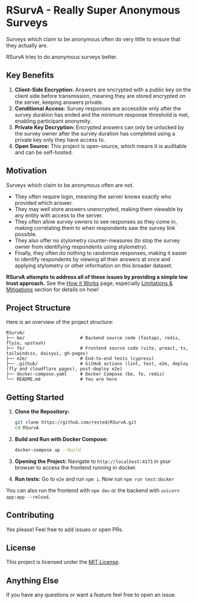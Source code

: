 # RSurvA - Really Super Anonymous Surveys

Surveys which claim to be anonymous often do very little to ensure that they actually are.

RSurvA tries to do anonymous surveys better.

## Key Benefits
1. **Client-Side Encryption:** Answers are encrypted with a public key on the client side before transmission, meaning they are stored encrypted on the server, keeping answers private.
2. **Conditional Access:** Survey responses are accessible only after the survey duration has ended and the minimum response threshold is met, enabling participant anonymity. 
3. **Private Key Decryption:** Encrypted answers can only be unlocked by the survey owner after the survey duration has completed using a private key only they have access to.
4. **Open Source:** This project is open-source, which means it is auditable and can be self-hosted.

## Motivation

Surveys which claim to be anonymous often are not.

- They often require login, meaning the server knows exactly who provided which answer.
- They may well store answers unencrypted, making them viewable by any entity with access to the server.
- They often allow survey owners to see responses as they come in, making correlating them to when respondents saw the survey link possible.
- They also offer no stylometry counter-measures (to stop the survey owner from identifying respondents using stylometry).
- Finally, they often do nothing to randomize responses, making it easier to identify respondents by viewing all their answers at once and applying stylometry or other information on this broader dataset.

<b>RSurvA attempts to address all of these issues by providing a simple low trust approach.</b>
See the [How it Works](https://rsurva.pages.dev/how-it-works) page, especially [Limitations & Mitigations](https://rsurva.pages.dev/how-it-works#limits-and-mitigations) section for details on how!



## Project Structure
Here is an overview of the project structure:
```
RSurvA/
├── be/                     # Backend source code (fastapi, redis, flyio, upstash)
├── fe/                     # Frontend source code (vite, preact, ts, tailwindcss, daisyui, gh-pages)
├── e2e/                    # End-to-end tests (cypress)
├── .github/                # GitHub actions (lint, test, e2e, deploy (fly and cloudflare pages), post-deploy e2e)
├── docker-compose.yaml     # Docker Compose (be, fe, redis)
└── README.md               # You are here 
```

## Getting Started
1. **Clone the Repository:**
   ```bash
   git clone https://github.com/rested/RSurvA.git
   cd RSurvA
   ```

2. **Build and Run with Docker Compose:**
   ```bash
   docker-compose up --build
   ```

3. **Opening the Project:**
   Navigate to `http://localhost:4173` in your browser to access the frontend running in docker.

4. **Run tests:**
   Go to `e2e` and run `npm i`. Now run `npm run test:docker`

You can also run the frontend with `npm dev` or the backend with `uvicorn app:app --reload`.

## Contributing
Yes please! Feel free to add issues or open PRs. 

## License
This project is licensed under the [MIT License](LICENSE.txt).

## Anything Else

If you have any questions or want a feature feel free to open an issue.